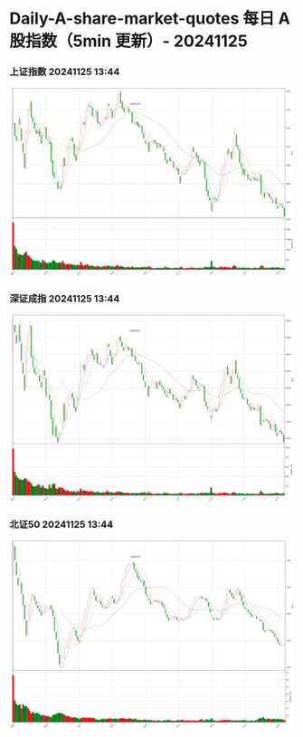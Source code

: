 
# Daily-A-share-market-quotes 每日 A 股指数（5min 更新）- 20241125

### 上证指数 20241125 13:44
![](./fig/2024/11/20241125-sh000001.png)

### 深证成指 20241125 13:44
![](./fig/2024/11/20241125-sz399001.png)

### 北证50 20241125 13:44
![](./fig/2024/11/20241125-bj899050.png)
